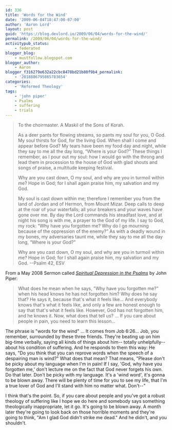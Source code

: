 ```yaml
---
id: 336
title: 'Words for the Wind'
date: '2009-06-04T18:47:00-07:00'
author: 'Aaron Lord'
layout: post
guid: 'https://blog.devlord.io/2009/06/04/words-for-the-wind/'
permalink: /2009/06/04/words-for-the-wind/
activitypub_status:
    - federated
blogger_blog:
    - mustfollow.blogspot.com
blogger_author:
    - Aaron
blogger_f316279e632a22cbc8478bd21b80f9b4_permalink:
    - '2018886795865783654'
categories:
    - 'Reformed Theology'
tags:
    - 'john piper'
    - Psalms
    - suffering
    - trials
---
```


<blockquote>To the choirmaster. A Maskil of the Sons of Korah.

As a deer pants for flowing streams,
so pants my soul for you, O God.
My soul thirsts for God,
for the living God.
When shall I come and appear before God?
My tears have been my food
day and night,
while they say to me all the day long,
“Where is your God?”
These things I remember,
as I pour out my soul:
how I would go with the throng
and lead them in procession to the house of God
with glad shouts and songs of praise,
a multitude keeping festival.

Why are you cast down, O my soul,
and why are you in turmoil within me?
Hope in God; for I shall again praise him,
my salvation and my God.

My soul is cast down within me;
therefore I remember you
from the land of Jordan and of Hermon,
from Mount Mizar.
Deep calls to deep
at the roar of your waterfalls;
all your breakers and your waves
have gone over me.
By day the Lord commands his steadfast love,
and at night his song is with me,
a prayer to the God of my life.
I say to God, my rock:
“Why have you forgotten me?
Why do I go mourning
because of the oppression of the enemy?”
As with a deadly wound in my bones,
my adversaries taunt me,
while they say to me all the day long,
“Where is your God?”

Why are you cast down, O my soul,
and why are you in turmoil within me?
Hope in God; for I shall again praise him,
my salvation and my God.
--Psalm 42, ESV</blockquote>
From a May 2008 Sermon called <a style="font-style:italic;" href="http://www.desiringgod.org/ResourceLibrary/Sermons/ByDate/2008/2806/">Spiritual Depression in the Psalms</a> by John Piper:
<blockquote>What does he mean when he says, "Why have you forgotten me?" when his head knows he has not forgotten him? Why does he say that? He says it, because that's what it feels like... And everybody knows that's what it feels like, and only a few are honest enough to say that that's what it feels like. However, God has not forgotten him, and he knows it. Now, what does that tell us? ... If you care about people in pain, you need to learn this lesson...</blockquote>
The phrase is "words for the wind" ... It comes from Job 6:26... Job, you remember, surrounded by these three friends. They're beating up on him big-time verbally, saying all kinds of things about him-- totally unhelpfully--about his condition of suffering. And he responds to them this way: He says, "Do you think that you can reprove words when the speech of a despairing man is wind?" What does that mean? That means, "Please don't be picky about my language when I'm in pain! If I say, 'God, why have you forgotten me,' don't lecture me on the fact that God never forgets his own. Do that later. Don't be picky with my language. It's a 'wind word', it's gonna to be blown away. There will be plenty of time for you to see my life, that I'm a true lover of God and I'll stand with him no matter what. Don't--"

I think that's the point. So, if you care about people and you've got a robust theology of suffering like I hope we do here and somebody says something theologically inappropriate, let it go. It's going to be blown away. A month later they're going to look back on those horrible moments and they're going to think, "Am I glad God didn't strike me dead." And he didn't, and you shouldn't.
<div class="blogger-post-footer"><img alt="" width="1" height="1" /></div>